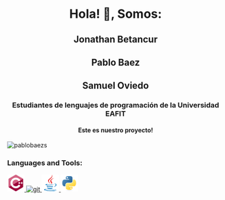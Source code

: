 <h1 align="center">Hola! 👋, Somos:</h1>
<h2 align="center">Jonathan Betancur</h2>
<h2 align="center">Pablo Baez</h2>
<h2 align="center">Samuel Oviedo</h2>
<h3 align="center">Estudiantes de lenguajes de programación de la Universidad EAFIT</h3>
<h4 align="center">Este es nuestro proyecto!</h4>

<p align="left"> <img src="https://komarev.com/ghpvc/?username=pablobaezs&label=Profile%20views&color=0e75b6&style=flat" alt="pablobaezs" /> </p>

<p align="left">
</p>

<h3 align="left">Languages and Tools:</h3>
<p align="left"> <a href="https://www.w3schools.com/cpp/" target="_blank" rel="noreferrer"> <img src="https://raw.githubusercontent.com/devicons/devicon/master/icons/cplusplus/cplusplus-original.svg" alt="cplusplus" width="40" height="40"/> </a> <a href="https://git-scm.com/" target="_blank" rel="noreferrer"> <img src="https://www.vectorlogo.zone/logos/git-scm/git-scm-icon.svg" alt="git" width="40" height="40"/> </a> <a href="https://www.java.com" target="_blank" rel="noreferrer"> <img src="https://raw.githubusercontent.com/devicons/devicon/master/icons/java/java-original.svg" alt="java" width="40" height="40"/> </a> <a href="https://www.python.org" target="_blank" rel="noreferrer"> <img src="https://raw.githubusercontent.com/devicons/devicon/master/icons/python/python-original.svg" alt="python" width="40" height="40"/> </a> </p>


